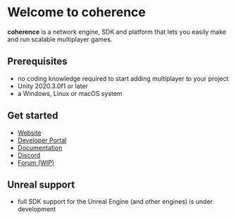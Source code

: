 # Welcome to coherence

**coherence** is a network engine, SDK and platform that lets you easily make and run scalable multiplayer games.

## Prerequisites

- no coding knowledge required to start adding multiplayer to your project
- Unity 2020.3.0f1 or later
- a Windows, Linux or macOS system

## Get started

- [Website](https://coherence.io)
- [Developer Portal](https://coherence.io/dev)
- [Documentation](https://docs.coherence.io)
- [Discord](https://coherence.io/discord)
- [Forum (WIP)](https://forum.coherence.io)

## Unreal support

- full SDK support for the Unreal Engine (and other engines) is under development
